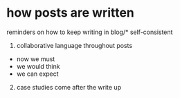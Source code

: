 # how posts are written

reminders on how to keep writing in blog/* self-consistent


1. collaborative language throughout posts
* now we must
* we would think
* we can expect

2. case studies come after the write up
